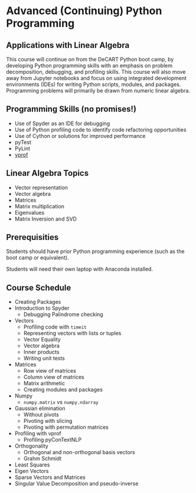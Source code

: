 # Advanced (Continuing) Python Programming
## Applications with Linear Algebra

This course will continue on from the DeCART Python boot camp, by developing Python programming skills with an emphasis on problem decomposition, debugging, and profiling skills. This course will also move away from Jupyter notebooks and focus on using integrated development environments (IDEs) for writing Python scripts, modules, and packages. Programming problems will primarily be drawn from numeric linear algebra.

## Programming Skills (no promises!)

* Use of Spyder as an IDE for debugging
* Use of Python profiling code to identify code refactoring opportunities
* Use of Cython or solutions for improved performance
* pyTest
* PyLint
* [vprof](https://github.com/nvdv/vprof)

## Linear Algebra Topics

* Vector representation
* Vector algebra
* Matrices
* Matrix multiplication
* Eigenvalues
* Matrix Inversion and SVD

## Prerequisities

Students should have prior Python programming experience (such as the boot camp or equivalent).

Students will need their own laptop with Anaconda installed.

## Course Schedule

* Creating Packages
* Introduction to Spyder
  * Debugging Palindrome checking
* Vectors
  * Profiling code with `timeit`
  * Representing vectors with lists or tuples
  * Vector Equality
  * Vector algebra
  * Inner products
  * Writing unit tests
* Matrices
  * Row view of matrices
  * Column view of matrices
  * Matrix arithmetic
  * Creating modules and packages
* Numpy
  * `numpy.matrix` vs `numpy.ndarray`
* Gaussian elimination
  * Without pivots
  * Pivoting with slicing
  * Pivoting with permutation matrices
* Profiling with vprof
  * Profiling pyConTextNLP
* Orthogonality
  * Orthogonal and non-orthogonal basis vectors
  * Grahm Schmidt
* Least Squares
* Eigen Vectors
* Sparse Vectors and Matrices
* Singular Value Decomposition and pseudo-inverse
